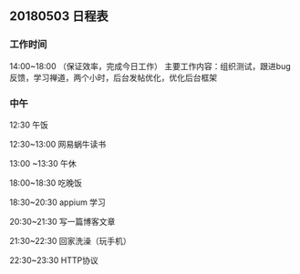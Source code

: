 ## 20180503 日程表

### 工作时间

14:00~18:00 （保证效率，完成今日工作）
主要工作内容：组织测试，跟进bug反馈，学习禅道，两个小时，后台发帖优化，优化后台框架

### 中午
12:30 午饭

12:30~13:00 网易蜗牛读书

13:00 ~13:30 午休

18:00~18:30 吃晚饭

18:30~20:30 appium 学习

20:30~21:30 写一篇博客文章

21:30~22:30 回家洗澡（玩手机）

22:30~23:30 HTTP协议

